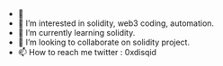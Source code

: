 - 👋 
- 👀 I’m interested in solidity, web3 coding, automation.
- 🌱 I’m currently learning solidity.
- 💞️ I’m looking to collaborate on solidity project.
- 📫 How to reach me twitter : 0xdisqid
